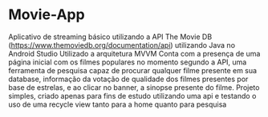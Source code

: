 # Movie-App
Aplicativo de streaming básico utilizando a API The Movie DB (https://www.themoviedb.org/documentation/api) utilizando Java no Android Studio
Utilizado a arquitetura MVVM 
Conta com a presença de uma página inicial com os filmes populares no momento segundo a API, uma ferramenta de pesquisa capaz de procurar qualquer filme presente em sua database, informação da votação de qualidade dos filmes presentes por base de estrelas, e ao clicar no banner, a sinopse presente do filme.
Projeto simples, criado apenas para fins de estudo utilizando uma api e testando o uso de uma recycle view tanto para a home quanto para pesquisa
